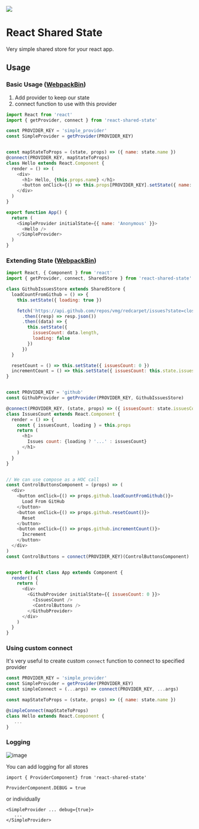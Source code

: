 <a href="https://travis-ci.org/soofty/react-shared-state"><img src="https://travis-ci.org/soofty/react-shared-state.svg?branch=master" /></a>

# React Shared State

Very simple shared store for your react app.

## Usage

### Basic Usage ([WebpackBin](https://www.webpackbin.com/bins/-Kv6suDDJxqwug4rLpFh))
1. Add provider to keep our state
2. connect function to use with this provider

```javascript
import React from 'react'
import { getProvider, connect } from 'react-shared-state'

const PROVIDER_KEY = 'simple_provider'
const SimpleProvider = getProvider(PROVIDER_KEY)


const mapStateToProps = (state, props) => ({ name: state.name })
@connect(PROVIDER_KEY, mapStateToProps)
class Hello extends React.Component {
  render = () => (
    <div>
      <h1> Hello, {this.props.name} </h1>
      <button onClick={() => this.props[PROVIDER_KEY].setState({ name: 'Max' })}>Set Name</button>
    </div>
  )
}

export function App() {
  return (
    <SimpleProvider initialState={{ name: 'Anonymous' }}>
      <Hello />
    </SimpleProvider>
  )
}
```

### Extending State ([WebpackBin](https://www.webpackbin.com/bins/-Kv6uj9SWKoHoV8Oz9P2))

```javascript
import React, { Component } from 'react'
import { getProvider, connect, SharedStore } from 'react-shared-state'

class GithubIssuesStore extends SharedStore {
  loadCountFromGithub = () => {
    this.setState({ loading: true })

    fetch('https://api.github.com/repos/vmg/redcarpet/issues?state=closed')
      .then((resp) => resp.json())
      .then((data) => {
        this.setState({
          issuesCount: data.length,
          loading: false
        })
      })
  }

  resetCount = () => this.setState({ issuesCount: 0 })
  incrementCount = () => this.setState({ issuesCount: this.state.issuesCount += 1 })
}


const PROVIDER_KEY = 'github'
const GithubProvider = getProvider(PROVIDER_KEY, GithubIssuesStore)

@connect(PROVIDER_KEY, (state, props) => ({ issuesCount: state.issuesCount, loading: state.loading }))
class IssuesCount extends React.Component {
  render = () => {
    const { issuesCount, loading } = this.props
    return (
      <h1>
        Issues count: {loading ? '...' : issuesCount}
      </h1>
    )
  }
}


// We can use compose as a HOC call
const ControlButtonsComponent = (props) => (
  <div>
    <button onClick={() => props.github.loadCountFromGithub()}>
      Load From GitHub
    </button>
    <button onClick={() => props.github.resetCount()}>
      Reset
    </button>
    <button onClick={() => props.github.incrementCount()}>
      Increment
    </button>
  </div>
)
const ControlButtons = connect(PROVIDER_KEY)(ControlButtonsComponent)


export default class App extends Component {
  render() {
    return (
      <div>
        <GithubProvider initialState={{ issuesCount: 0 }}>
          <IssuesCount />
          <ControlButtons />
        </GithubProvider>
      </div>
    )
  }
}
```

### Using custom connect
It's very useful to create custom `connect` function to connect to specified provider
```javascript
const PROVIDER_KEY = 'simple_provider'
const SimpleProvider = getProvider(PROVIDER_KEY)
const simpleConnect = (...args) => connect(PROVIDER_KEY, ...args)

const mapStateToProps = (state, props) => ({ name: state.name })

@simpleConnect(mapStateToProps)
class Hello extends React.Component {
   ...
}
```


### Logging
![image](https://user-images.githubusercontent.com/29029/30979245-d2b6d146-a485-11e7-81a8-da0982c027b8.png)

You can add logging for all stores

```
import { ProviderComponent} from 'react-shared-state'

ProviderComponent.DEBUG = true
```

or individually

```
<SimpleProvider ... debug={true}>
   ...
</SimpleProvider>
```

